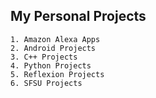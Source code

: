 ## My Personal Projects 

	1. Amazon Alexa Apps
	2. Android Projects
	3. C++ Projects
	4. Python Projects
	5. Reflexion Projects
	6. SFSU Projects